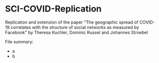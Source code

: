 # SCI-COVID-Replication
Replication and extension of the paper "The geographic spread of COVID-19 correlates with the structure of social networks as measured by Facebook" by Theresa Kuchler, Dominic Russel and Johannes Stroebel

File summary:
- a
- b
